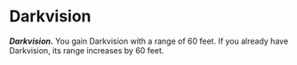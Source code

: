 # Darkvision

***Darkvision.*** You gain Darkvision with a range of 60 feet. If you already have Darkvision, its range increases by 60 feet.